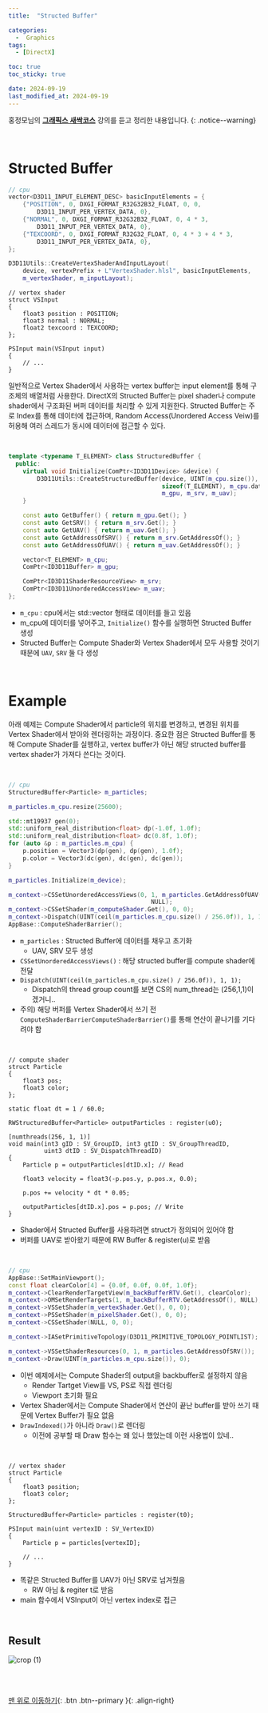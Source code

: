 ```yaml
---
title:  "Structed Buffer" 

categories:
  -  Graphics
tags:
  - [DirectX]

toc: true
toc_sticky: true

date: 2024-09-19
last_modified_at: 2024-09-19
---
```



홍정모님의 **[그래픽스 새싹코스](https://honglab.co.kr/)** 강의를 듣고 정리한 내용입니다.
{: .notice--warning}

<br>

# Structed Buffer

``` c++
// cpu
vector<D3D11_INPUT_ELEMENT_DESC> basicInputElements = {
    {"POSITION", 0, DXGI_FORMAT_R32G32B32_FLOAT, 0, 0,
        D3D11_INPUT_PER_VERTEX_DATA, 0},
    {"NORMAL", 0, DXGI_FORMAT_R32G32B32_FLOAT, 0, 4 * 3,
        D3D11_INPUT_PER_VERTEX_DATA, 0},
    {"TEXCOORD", 0, DXGI_FORMAT_R32G32_FLOAT, 0, 4 * 3 + 4 * 3,
        D3D11_INPUT_PER_VERTEX_DATA, 0},
};

D3D11Utils::CreateVertexShaderAndInputLayout(
    device, vertexPrefix + L"VertexShader.hlsl", basicInputElements,
    m_vertexShader, m_inputLayout);
```

``` hlsl
// vertex shader
struct VSInput
{
    float3 position : POSITION;
    float3 normal : NORMAL;
    float2 texcoord : TEXCOORD;
};

PSInput main(VSInput input)
{
    // ...
}
``` 

일반적으로 Vertex Shader에서 사용하는 vertex buffer는 input element를 통해 구조체의 배열처럼 사용한다. DirectX의 Structed Buffer는 pixel shader나 compute shader에서 구조화된 버퍼 데이터를 처리할 수 있게 지원한다. Structed Buffer는 주로 Index를 통해 데이터에 접근하며, Random Access(Unordered Access Veiw)를 허용해 여러 스레드가 동시에 데이터에 접근할 수 있다.

<br>

``` c++
template <typename T_ELEMENT> class StructuredBuffer {
  public:
    virtual void Initialize(ComPtr<ID3D11Device> &device) {
        D3D11Utils::CreateStructuredBuffer(device, UINT(m_cpu.size()),
                                           sizeof(T_ELEMENT), m_cpu.data(),
                                           m_gpu, m_srv, m_uav);
    }

    const auto GetBuffer() { return m_gpu.Get(); }
    const auto GetSRV() { return m_srv.Get(); }
    const auto GetUAV() { return m_uav.Get(); }
    const auto GetAddressOfSRV() { return m_srv.GetAddressOf(); }
    const auto GetAddressOfUAV() { return m_uav.GetAddressOf(); }

    vector<T_ELEMENT> m_cpu;
    ComPtr<ID3D11Buffer> m_gpu;

    ComPtr<ID3D11ShaderResourceView> m_srv;
    ComPtr<ID3D11UnorderedAccessView> m_uav;
};
```

- `m_cpu` : cpu에서는 std::vector 형태로 데이터를 들고 있음
- m_cpu에 데이터를 넣어주고, `Initialize()` 함수를 실행하면 Structed Buffer 생성
- Structed Buffer는 Compute Shader와 Vertex Shader에서 모두 사용할 것이기 때문에 `UAV`, `SRV` 둘 다 생성

<br>

# Example

아래 예제는 Compute Shader에서 particle의 위치를 변경하고, 변경된 위치를 Vertex Shader에서 받아와 렌더링하는 과정이다. 중요한 점은 Structed Buffer를 통해 Compute Shader를 실행하고, vertex buffer가 아닌 해당 structed buffer를 vertex shader가 가져다 쓴다는 것이다.

<br>

``` c++
// cpu
StructuredBuffer<Particle> m_particles;

m_particles.m_cpu.resize(25600);

std::mt19937 gen(0);
std::uniform_real_distribution<float> dp(-1.0f, 1.0f);
std::uniform_real_distribution<float> dc(0.8f, 1.0f);
for (auto &p : m_particles.m_cpu) {
    p.position = Vector3(dp(gen), dp(gen), 1.0f);
    p.color = Vector3(dc(gen), dc(gen), dc(gen));
}

m_particles.Initialize(m_device);

m_context->CSSetUnorderedAccessViews(0, 1, m_particles.GetAddressOfUAV(),
                                        NULL);
m_context->CSSetShader(m_computeShader.Get(), 0, 0);
m_context->Dispatch(UINT(ceil(m_particles.m_cpu.size() / 256.0f)), 1, 1);
AppBase::ComputeShaderBarrier();
```

- `m_particles` : Structed Buffer에 데이터를 채우고 초기화
    - UAV, SRV 모두 생성
- `CSSetUnorderedAccessViews()` : 해당 structed buffer를 compute shader에 전달
- `Dispatch(UINT(ceil(m_particles.m_cpu.size() / 256.0f)), 1, 1);`
    - Dispatch의 thread group count를 보면 CS의 num_thread는 (256,1,1)이겠거니..
- 주의) 해당 버퍼를 Vertex Shader에서 쓰기 전 `ComputeShaderBarrierComputeShaderBarrier()`를 통해 연산이 끝나기를 기다려야 함

<br>

``` hlsl
// compute shader
struct Particle
{
    float3 pos;
    float3 color;
};

static float dt = 1 / 60.0;

RWStructuredBuffer<Particle> outputParticles : register(u0);

[numthreads(256, 1, 1)]
void main(int3 gID : SV_GroupID, int3 gtID : SV_GroupThreadID,
          uint3 dtID : SV_DispatchThreadID)
{
    Particle p = outputParticles[dtID.x]; // Read
    
    float3 velocity = float3(-p.pos.y, p.pos.x, 0.0);
    
    p.pos += velocity * dt * 0.05;
    
    outputParticles[dtID.x].pos = p.pos; // Write
}
```

- Shader에서 Structed Buffer를 사용하려면 struct가 정의되어 있어야 함
- 버퍼를 UAV로 받아왔기 때문에 RW Buffer & register(u)로 받음

<br>

``` c++
// cpu
AppBase::SetMainViewport();
const float clearColor[4] = {0.0f, 0.0f, 0.0f, 1.0f};
m_context->ClearRenderTargetView(m_backBufferRTV.Get(), clearColor);
m_context->OMSetRenderTargets(1, m_backBufferRTV.GetAddressOf(), NULL);
m_context->VSSetShader(m_vertexShader.Get(), 0, 0);
m_context->PSSetShader(m_pixelShader.Get(), 0, 0);
m_context->CSSetShader(NULL, 0, 0);

m_context->IASetPrimitiveTopology(D3D11_PRIMITIVE_TOPOLOGY_POINTLIST);

m_context->VSSetShaderResources(0, 1, m_particles.GetAddressOfSRV());
m_context->Draw(UINT(m_particles.m_cpu.size()), 0);
```

- 이번 예제에서는 Compute Shader의 output을 backbuffer로 설정하지 않음
    - Render Tartget View를 VS, PS로 직접 렌더링
    - Viewport 초기화 필요
- Vertex Shader에서는 Compute Shader에서 연산이 끝난 buffer를 받아 쓰기 때문에 Vertex Buffer가 필요 없음
- `DrawIndexed()`가 아니라 `Draw()`로 렌더링
    - 이전에 공부할 때 Draw 함수는 왜 있나 했었는데 이런 사용법이 있네..

<br>

``` hlsl
// vertex shader
struct Particle
{
    float3 position;
    float3 color;
};

StructuredBuffer<Particle> particles : register(t0);

PSInput main(uint vertexID : SV_VertexID)
{
    Particle p = particles[vertexID];
    
    // ...
}
```

- 똑같은 Structed Buffer를 UAV가 아닌 SRV로 넘겨줬음
    - RW 아님 & regiter t로 받음
- main 함수에서 VSInput이 아닌 vertex index로 접근

<br>

## Result

![crop (1)](https://github.com/user-attachments/assets/621028ee-3003-49b1-b432-c143376968fb)

<br>
<br>


[맨 위로 이동하기](#){: .btn .btn--primary }{: .align-right}